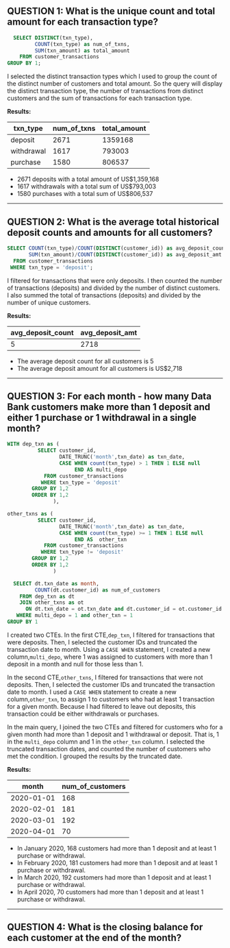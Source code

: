 **QUESTION 1:**
What is the unique count and total amount for each transaction type?
-----

```sql
  SELECT DISTINCT(txn_type),
         COUNT(txn_type) as num_of_txns,
         SUM(txn_amount) as total_amount
    FROM customer_transactions
GROUP BY 1;
```
I selected the distinct transaction types which I used to group the count of the distinct number of customers and total amount. So the query will display the distinct transaction type, the number of transactions from distinct customers and the sum of transactions for each transaction type.

**Results:**

| txn_type   | num_of_txns | total_amount |
| ---------- | ----------------- | ------------ |
| deposit    | 2671       | 1359168      |
| withdrawal | 1617              | 793003       |
| purchase   | 1580              | 806537       |

* 2671 deposits with a total amount of US$1,359,168
* 1617 withdrawals with a total sum of US$793,003
* 1580 purchases with a total sum of US$806,537
----------------------------------------------------------------------------------------------------

**QUESTION 2:**
What is the average total historical deposit counts and amounts for all customers?
-----

```sql
SELECT COUNT(txn_type)/COUNT(DISTINCT(customer_id)) as avg_deposit_count,
       SUM(txn_amount)/COUNT(DISTINCT(customer_id)) as avg_deposit_amt
  FROM customer_transactions
 WHERE txn_type = 'deposit';
```
I filtered for transactions that were only deposits. I then counted the number of transactions (deposits) and divided by the number of distinct customers. I also summed the total of transactions (deposits) and divided by the number of unique customers.

**Results:**

| avg_deposit_count | avg_deposit_amt |
| ----------------- | --------------- |
| 5                 | 2718            |

* The average deposit count for all customers is 5
* The average deposit amount for all customers is US$2,718
-------------------------------------------------------------------------------------------------------

**QUESTION 3:**
For each month - how many Data Bank customers make more than 1 deposit and either 1 purchase or 1 withdrawal in a single month?
-----

```sql
WITH dep_txn as (
          SELECT customer_id, 
                 DATE_TRUNC('month',txn_date) as txn_date,
                 CASE WHEN count(txn_type) > 1 THEN 1 ELSE null
                      END AS multi_depo
            FROM customer_transactions
           WHERE txn_type = 'deposit'
        GROUP BY 1,2
        ORDER BY 1,2
               ),

other_txns as (
          SELECT customer_id,
                 DATE_TRUNC('month',txn_date) as txn_date,
                 CASE WHEN count(txn_type) >= 1 THEN 1 ELSE null
                      END AS  other_txn
            FROM customer_transactions
           WHERE txn_type != 'deposit'
        GROUP BY 1,2
        ORDER BY 1,2
               )

  SELECT dt.txn_date as month,
         COUNT(dt.customer_id) as num_of_customers
    FROM dep_txn as dt
    JOIN other_txns as ot
      ON dt.txn_date = ot.txn_date and dt.customer_id = ot.customer_id
   WHERE multi_depo = 1 and other_txn = 1
GROUP BY 1
```
I created two CTEs. In the first CTE,`dep_txn`, I filtered for transactions that were deposits. Then, I selected the customer IDs and  truncated the transaction date to month. Using a `CASE WHEN` statement, I created a new column,`multi_depo`, where 1 was assigned to customers with more than 1 deposit in a month and null for those less than 1.

In the second CTE,`other_txns`, I filtered for transactions that were not deposits. Then, I selected the customer IDs and truncated the transaction date to month. I used a `CASE WHEN` statement to create a new column,`other_txn`, to assign 1 to customers who had at least 1 transaction for a given month. Because I had filtered to leave out deposits, this transaction could be either withdrawals or purchases.

In the main query, I joined the two CTEs and  filtered for customers who for a given month had more than 1 deposit and 1 withdrawal or deposit. That is, 1 in the `multi_depo` column and 1 in the `other_txn` column. I selected the truncated transaction dates, and counted the number of customers who met the condition. I grouped the results by the truncated date.

**Results:**

| month                    | num_of_customers |
| ------------------------ | ---------------- |
| 2020-01-01    | 168              |
| 2020-02-01    | 181              |
| 2020-03-01    | 192              |
| 2020-04-01    | 70               |

* In January 2020, 168 customers had more than 1 deposit and at least 1 purchase or withdrawal.
* In February 2020, 181 customers had more than 1 deposit and at least 1 purchase or withdrawal.
* In March 2020, 192 customers had more than 1 deposit and at least 1 purchase or withdrawal.
* In April 2020, 70 customers had more than 1 deposit and at least 1 purchase or withdrawal.

----------------------------------------------------

**QUESTION 4:**
What is the closing balance for each customer at the end of the month?
-----


